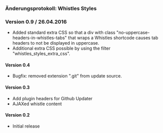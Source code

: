 ### Änderungsprotokoll: Whistles Styles

### Version 0.9 / 26.04.2016
* Added standard extra CSS so that a div with class "no-uppercase-headers-in-whistles-tabs"
  that wraps a Whistles shortcode causes tab headers to not be displayed in uppercase.
* Additional extra CSS possible by using the filter "whistles_styles_extra_css".

#### Version 0.4

* Bugfix: removed extension ".git" from update source.


#### Version 0.3

* Add plugin headers for Github Updater
* AJAXed whistle content

#### Version 0.2

* Initial release
